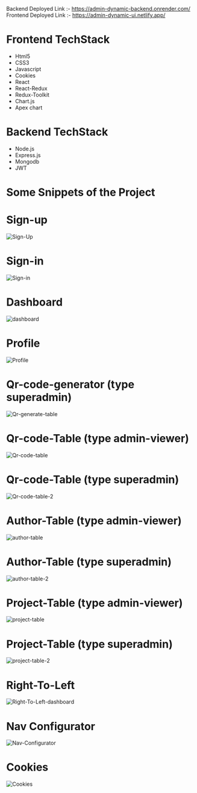 

Backend Deployed Link :- https://admin-dynamic-backend.onrender.com/
Frontend Deployed Link :- https://admin-dynamic-ui.netlify.app/

# Frontend TechStack
* Html5
* CSS3
* Javascript
* Cookies
* React
* React-Redux
* Redux-Toolkit
* Chart.js
* Apex chart

# Backend TechStack
* Node.js
* Express.js
* Mongodb
* JWT
  
# Some Snippets of the Project

# Sign-up

![Sign-Up](https://github.com/ranjankumar9/Admin-Dynamic-ui/assets/107936455/2aaa4a4f-79d3-4f53-bd5c-1b0206d9dadd)

# Sign-in

![Sign-in](https://github.com/ranjankumar9/Admin-Dynamic-ui/assets/107936455/a598af23-26b4-4833-9e22-dbe2b4edde71)

# Dashboard

![dashboard](https://github.com/ranjankumar9/Admin-Dynamic-ui/assets/107936455/627c5442-3e62-46f0-b0d0-76e681db4eff)

# Profile 

![Profile](https://github.com/ranjankumar9/Admin-Dynamic-ui/assets/107936455/22600aee-ad81-467c-84ee-e5a5b23a6705)


# Qr-code-generator (type superadmin)

![Qr-generate-table](https://github.com/ranjankumar9/Admin-Dynamic-ui/assets/107936455/67e10d10-0832-4821-a52f-de6fbd0034cb)


# Qr-code-Table (type admin-viewer)

![Qr-code-table](https://github.com/ranjankumar9/Admin-Dynamic-ui/assets/107936455/94cf8dac-ad98-4872-87ce-0856fdca8ca5)

# Qr-code-Table (type superadmin)

![Qr-code-table-2](https://github.com/ranjankumar9/Admin-Dynamic-ui/assets/107936455/614e5b0e-dff1-4ed9-b81b-da814d3bad31)

# Author-Table (type admin-viewer)

![author-table](https://github.com/ranjankumar9/Admin-Dynamic-ui/assets/107936455/874e7db1-8195-4b55-82d1-10ae84d4cc1f)

# Author-Table (type superadmin)

![author-table-2](https://github.com/ranjankumar9/Admin-Dynamic-ui/assets/107936455/bb3cf7c9-2eac-44b6-bd66-8214cef627bd)

# Project-Table (type admin-viewer)

![project-table](https://github.com/ranjankumar9/Admin-Dynamic-ui/assets/107936455/4e1eacf9-5d70-48d3-bbd6-5abd4e867c00)

# Project-Table (type superadmin)

![project-table-2](https://github.com/ranjankumar9/Admin-Dynamic-ui/assets/107936455/4fcdc4e6-0cc5-4865-8c72-286c0f979137)

# Right-To-Left 

![Right-To-Left-dashboard](https://github.com/ranjankumar9/Admin-Dynamic-ui/assets/107936455/57b421ca-b159-4b57-b50a-abfea27c8bbd)

# Nav Configurator

![Nav-Configurator](https://github.com/ranjankumar9/Admin-Dynamic-ui/assets/107936455/d4ad1aaf-bdaa-46c2-95f8-f38ce462c574)

# Cookies 

![Cookies](https://github.com/ranjankumar9/Admin-Dynamic-ui/assets/107936455/480df299-4778-4244-a84b-6042e098031e)










